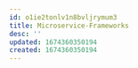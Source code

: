 ```yaml
---
id: o1ie2tonlv1n8bvljrymum3
title: Microservice-Frameworks
desc: ''
updated: 1674360350194
created: 1674360350194
---
```

